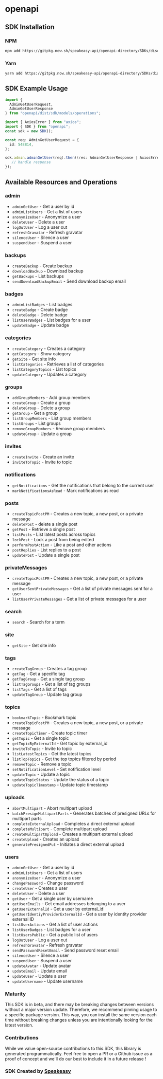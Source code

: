 # openapi

<!-- Start SDK Installation -->
## SDK Installation

### NPM

```bash
npm add https://gitpkg.now.sh/speakeasy-api/openapi-directory/SDKs/discourse.local/latest/typescript
```

### Yarn

```bash
yarn add https://gitpkg.now.sh/speakeasy-api/openapi-directory/SDKs/discourse.local/latest/typescript
```
<!-- End SDK Installation -->

## SDK Example Usage
<!-- Start SDK Example Usage -->
```typescript
import {
  AdminGetUserRequest,
  AdminGetUserResponse
} from "openapi/dist/sdk/models/operations";

import { AxiosError } from "axios";
import { SDK } from "openapi";
const sdk = new SDK();

const req: AdminGetUserRequest = {
  id: 548814,
};

sdk.admin.adminGetUser(req).then((res: AdminGetUserResponse | AxiosError) => {
   // handle response
});
```
<!-- End SDK Example Usage -->

<!-- Start SDK Available Operations -->
## Available Resources and Operations


### admin

* `adminGetUser` - Get a user by id
* `adminListUsers` - Get a list of users
* `anonymizeUser` - Anonymize a user
* `deleteUser` - Delete a user
* `logOutUser` - Log a user out
* `refreshGravatar` - Refresh gravatar
* `silenceUser` - Silence a user
* `suspendUser` - Suspend a user

### backups

* `createBackup` - Create backup
* `downloadBackup` - Download backup
* `getBackups` - List backups
* `sendDownloadBackupEmail` - Send download backup email

### badges

* `adminListBadges` - List badges
* `createBadge` - Create badge
* `deleteBadge` - Delete badge
* `listUserBadges` - List badges for a user
* `updateBadge` - Update badge

### categories

* `createCategory` - Creates a category
* `getCategory` - Show category
* `getSite` - Get site info
* `listCategories` - Retrieves a list of categories
* `listCategoryTopics` - List topics
* `updateCategory` - Updates a category

### groups

* `addGroupMembers` - Add group members
* `createGroup` - Create a group
* `deleteGroup` - Delete a group
* `getGroup` - Get a group
* `listGroupMembers` - List group members
* `listGroups` - List groups
* `removeGroupMembers` - Remove group members
* `updateGroup` - Update a group

### invites

* `createInvite` - Create an invite
* `inviteToTopic` - Invite to topic

### notifications

* `getNotifications` - Get the notifications that belong to the current user
* `markNotificationsAsRead` - Mark notifications as read

### posts

* `createTopicPostPM` - Creates a new topic, a new post, or a private message
* `deletePost` - delete a single post
* `getPost` - Retrieve a single post
* `listPosts` - List latest posts across topics
* `lockPost` - Lock a post from being edited
* `performPostAction` - Like a post and other actions
* `postReplies` - List replies to a post
* `updatePost` - Update a single post

### privateMessages

* `createTopicPostPM` - Creates a new topic, a new post, or a private message
* `getUserSentPrivateMessages` - Get a list of private messages sent for a user
* `listUserPrivateMessages` - Get a list of private messages for a user

### search

* `search` - Search for a term

### site

* `getSite` - Get site info

### tags

* `createTagGroup` - Creates a tag group
* `getTag` - Get a specific tag
* `getTagGroup` - Get a single tag group
* `listTagGroups` - Get a list of tag groups
* `listTags` - Get a list of tags
* `updateTagGroup` - Update tag group

### topics

* `bookmarkTopic` - Bookmark topic
* `createTopicPostPM` - Creates a new topic, a new post, or a private message
* `createTopicTimer` - Create topic timer
* `getTopic` - Get a single topic
* `getTopicByExternalId` - Get topic by external_id
* `inviteToTopic` - Invite to topic
* `listLatestTopics` - Get the latest topics
* `listTopTopics` - Get the top topics filtered by period
* `removeTopic` - Remove a topic
* `setNotificationLevel` - Set notification level
* `updateTopic` - Update a topic
* `updateTopicStatus` - Update the status of a topic
* `updateTopicTimestamp` - Update topic timestamp

### uploads

* `abortMultipart` - Abort multipart upload
* `batchPresignMultipartParts` - Generates batches of presigned URLs for multipart parts
* `completeExternalUpload` - Completes a direct external upload
* `completeMultipart` - Complete multipart upload
* `createMultipartUpload` - Creates a multipart external upload
* `createUpload` - Creates an upload
* `generatePresignedPut` - Initiates a direct external upload

### users

* `adminGetUser` - Get a user by id
* `adminListUsers` - Get a list of users
* `anonymizeUser` - Anonymize a user
* `changePassword` - Change password
* `createUser` - Creates a user
* `deleteUser` - Delete a user
* `getUser` - Get a single user by username
* `getUserEmails` - Get email addresses belonging to a user
* `getUserExternalId` - Get a user by external_id
* `getUserIdentiyProviderExternalId` - Get a user by identity provider external ID
* `listUserActions` - Get a list of user actions
* `listUserBadges` - List badges for a user
* `listUsersPublic` - Get a public list of users
* `logOutUser` - Log a user out
* `refreshGravatar` - Refresh gravatar
* `sendPasswordResetEmail` - Send password reset email
* `silenceUser` - Silence a user
* `suspendUser` - Suspend a user
* `updateAvatar` - Update avatar
* `updateEmail` - Update email
* `updateUser` - Update a user
* `updateUsername` - Update username
<!-- End SDK Available Operations -->

### Maturity

This SDK is in beta, and there may be breaking changes between versions without a major version update. Therefore, we recommend pinning usage
to a specific package version. This way, you can install the same version each time without breaking changes unless you are intentionally
looking for the latest version.

### Contributions

While we value open-source contributions to this SDK, this library is generated programmatically.
Feel free to open a PR or a Github issue as a proof of concept and we'll do our best to include it in a future release !

### SDK Created by [Speakeasy](https://docs.speakeasyapi.dev/docs/using-speakeasy/client-sdks)

